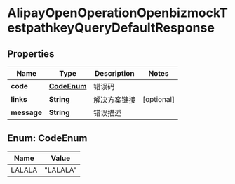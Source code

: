 

# AlipayOpenOperationOpenbizmockTestpathkeyQueryDefaultResponse


## Properties

| Name | Type | Description | Notes |
|------------ | ------------- | ------------- | -------------|
|**code** | [**CodeEnum**](#CodeEnum) | 错误码 |  |
|**links** | **String** | 解决方案链接 |  [optional] |
|**message** | **String** | 错误描述 |  |



## Enum: CodeEnum

| Name | Value |
|---- | -----|
| LALALA | &quot;LALALA&quot; |



